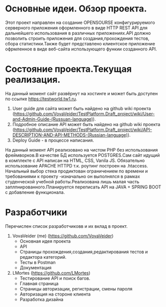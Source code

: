 # Основные идеи. Обзор проекта.
Этот проект направлен на создание OPENSOURSE конфигурируемого серверного приложения оформленного в виде HTTP REST API для дальнейшего использования в различных приложениях.API должно позволить строить приложения для создания,прохождения тестов, сбора статистики.Также будет представлено клиентское приложение офрмленное в виде веб-сайта использующего функии созданного API.
# Состояние проекта.Текущая реализация.
На данный момент сайт развёрнут на хостинге и может быть доступен по ссылке https://testworld.tw1.ru.

1. User guide для сайта может быть найдено на github wiki проекта (https://github.com/VovaVeider/TestPlatform.Draft_project/wiki/User-and-Admin-Guide-(Russuan-language)).
2. Подробное описание API может быть найдено на github wiki проекта (https://github.com/VovaVeider/TestPlatform.Draft_project/wiki/API-DESCRIPTION-AND-API-METHODS-(Russian-language)).
3. Deploy Guide  - в процессе написания.

На данный момент API реализовано на чистом PHP без использования фреймворков.В качестве БД используется POSTGRES.Сам сайт идущий в комплекте с API написан на HTML, CSS, Vanila JS. Обязательно использование APACHE HTTPD т.к. роутинг построен на .htaccess.  Начальный выбор стека продиктован ограничением по времени и требованиями к проекту -изначально он выполнялся в рамках студенческой учебной работы.Реализована лишь малая часть заплпнированного.Планируется переписать API на JAVA + SPRING BOOT с добавление функционала.
# Разработчики
Перечислен список разработчиковв и их вклад в проект.
1. VovaVeider (me) (https://github.com/VovaVeider)
    * Основная идея проекта
    * API
    * Страницы прохождения,создания,редактирования тестов и редактора категорий.
    * Тесты в Postman
    * Документация
2. LMortes (https://github.com/LMortes)
    * Тестирование API и поиск багов.
    *  Главная страница
    *  Страницы авторизации, регистрации, смены пароля
    *  Авторизация на стороне клиента
    *  Разработка дизайна




